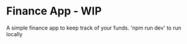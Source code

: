 # Finance App - WIP
A simple finance app to keep track of your funds.
'npm run dev' to run locally 
